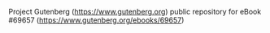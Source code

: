 Project Gutenberg (https://www.gutenberg.org) public repository for
eBook #69657 (https://www.gutenberg.org/ebooks/69657)
